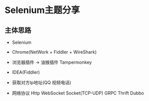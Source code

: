 # Selenium主题分享

## 主体思路

- Selenium

- Chrome(NetWork + Fiddler + WireShark)

- 浏览器插件 -> 油猴插件 Tampermonkey

- IDEA(Fiddler)

- 获取对方Ip地址(QQ 视频电话)

- 网络协议 Http WebSocket Socket(TCP-UDP)  GRPC Thrift Dubbo



